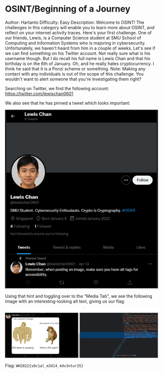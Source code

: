 # OSINT/Beginning of a Journey
Author: Hartanto
Difficulty: Easy
Description:
Welcome to OSINT! The challenges in this category will enable you to learn more about OSINT, and reflect on your internet activity traces.
Here's your first challenge. One of our friends, Lewis, is a Computer Science student at SMU School of Computing and Information Systems who is majoring in cybersecurity. Unfortunately, we haven't heard from him in a couple of weeks.
Let's see if we can find something on his Twitter account. Not really sure what is his username though. But I do recall his full name is Lewis Chan and that his birthday is on the 6th of January. Oh, and he really hates cryptocurrency. I think he said that it is a Ponzi scheme or something.
Note: Making any contact with any individuals is out of the scope of this challenge. You wouldn't want to alert someone that you're investigating them right?

Searching on Twitter, we find the following account: https://twitter.com/lewischan0601 

We also see that he has pinned a tweet which looks important:

![image](./twittershot.png)

Using that hint and toggling over to the "Media Tab", we see the following image with an interesting-looking alt text, giving us our flag:

![image](./twitterflag.png)

Flag: ```WH2022{s0c1al_m3d14_4dv3ntur35}```